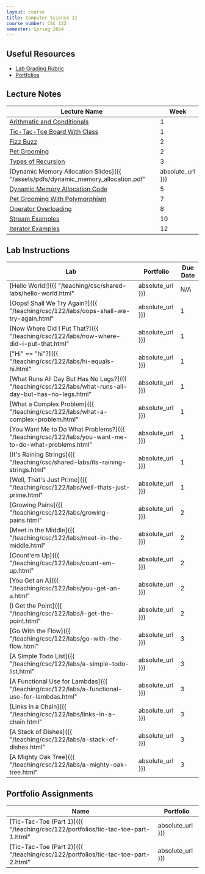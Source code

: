 ```yaml
---
layout: course
title: Computer Science II
course_number: CSC 122
semester: Spring 2024
---
```


## Useful Resources

* [Lab Grading Rubric](./lab-grading-rubric.html)
* [Portfolios](./portfolios.html)

## Lecture Notes

| Lecture Name | Week |
|--------------|------|
| [Arithmatic and Conditionals](https://github.com/cmvandrevala/csc_122_arithmatic_and_conditionals)| 1 |
| [Tic-Tac-Toe Board With Class](https://github.com/cmvandrevala/csc_122_tic_tac_toe_board_with_class) | 1 |
| [Fizz Buzz](https://github.com/cmvandrevala/csc_122_fizzbuzz) | 2 |
| [Pet Grooming](https://github.com/cmvandrevala/csc_122_pet_grooming) | 2 |
| [Types of Recursion](https://github.com/cmvandrevala/csc_122_types_of_recursion) | 3 |
| [Dynamic Memory Allocation Slides]({{ "/assets/pdfs/dynamic_memory_allocation.pdf" | absolute_url }}) | 5 |
| [Dynamic Memory Allocation Code](https://github.com/cmvandrevala/csc_122_dynamic_memory_allocation) | 5 |
| [Pet Grooming With Polymorphism](https://github.com/cmvandrevala/csc_122_pet_grooming_with_polymorphism) | 7 |
| [Operator Overloading](https://github.com/cmvandrevala/csc_122_operator_overloading) | 8 |
| [Stream Examples](https://github.com/cmvandrevala/csc_122_stream_examples) | 10 |
| [Iterator Examples](https://github.com/cmvandrevala/csc_122_iterators) | 12 |

## Lab Instructions

| Lab | Portfolio | Due Date |
| --- | --------- | -------- |
| [Hello World!]({{ "/teaching/csc/shared-labs/hello-world.html" | absolute_url }}) | N/A | N/A |
| [Oops! Shall We Try Again?]({{ "/teaching/csc/122/labs/oops-shall-we-try-again.html" | absolute_url }}) | 1 | January 21, 2024 |
| [Now Where Did I Put That?]({{ "/teaching/csc/122/labs/now-where-did-i-put-that.html" | absolute_url }}) | 1 | January 21, 2024 |
| ["Hi" == "hi"?]({{ "/teaching/csc/122/labs/hi-equals-hi.html" | absolute_url }}) | 1 | January 28, 2024 |
| [What Runs All Day But Has No Legs?]({{ "/teaching/csc/122/labs/what-runs-all-day-but-has-no-legs.html" | absolute_url }}) | 1 | January 28, 2024 |
| [What a Complex Problem]({{ "/teaching/csc/122/labs/what-a-complex-problem.html" | absolute_url }}) | 1 | January 28, 2024 |
| [You Want Me to Do What Problems?]({{ "/teaching/csc/122/labs/you-want-me-to-do-what-problems.html" | absolute_url }}) | 1 | February 4, 2024 |
| [It's Raining Strings]({{ "/teaching/csc/shared-labs/its-raining-strings.html" | absolute_url }}) | 1 | February 4, 2024 |
| [Well, That's Just Prime]({{ "/teaching/csc/122/labs/well-thats-just-prime.html" | absolute_url }}) | 1 | February 4, 2024 |
| [Growing Pains]({{ "/teaching/csc/122/labs/growing-pains.html" | absolute_url }}) | 2 | February 25, 2024 |
| [Meet in the Middle]({{ "/teaching/csc/122/labs/meet-in-the-middle.html" | absolute_url }}) | 2 | February 25, 2024 |
| [Count'em Up]({{ "/teaching/csc/122/labs/count-em-up.html" | absolute_url }}) | 2 | March 3, 2024 |
| [You Get an A]({{ "/teaching/csc/122/labs/you-get-an-a.html" | absolute_url }}) | 2 | March 3, 2024 |
| [I Get the Point]({{ "/teaching/csc/122/labs/i-get-the-point.html" | absolute_url }}) | 2 | March 10, 2024 |
| [Go With the Flow]({{ "/teaching/csc/122/labs/go-with-the-flow.html" | absolute_url }}) | 3 | March 17, 2024 |
| [A Simple Todo List]({{ "/teaching/csc/122/labs/a-simple-todo-list.html" | absolute_url }}) | 3 | April 7, 2024 |
| [A Functional Use for Lambdas]({{ "/teaching/csc/122/labs/a-functional-use-for-lambdas.html" | absolute_url }}) | 3 | April 14, 2024 |
| [Links in a Chain]({{ "/teaching/csc/122/labs/links-in-a-chain.html" | absolute_url }}) | 3 | April 21, 2024 |
| [A Stack of Dishes]({{ "/teaching/csc/122/labs/a-stack-of-dishes.html" | absolute_url }}) | 3 | April 21, 2024 |
| [A Mighty Oak Tree]({{ "/teaching/csc/122/labs/a-mighty-oak-tree.html" | absolute_url }}) | 3 | April 28, 2024 |

## Portfolio Assignments

| Name | Portfolio |
| --- | --------- |
| [Tic-Tac-Toe (Part 1)]({{ "/teaching/csc/122/portfolios/tic-tac-toe-part-1.html" | absolute_url }}) | 1 |
| [Tic-Tac-Toe (Part 2)]({{ "/teaching/csc/122/portfolios/tic-tac-toe-part-2.html" | absolute_url }}) | 2 |
